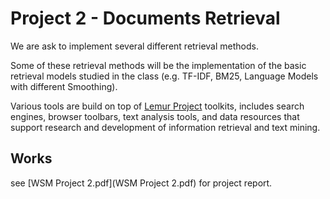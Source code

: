 # Project 2 - Documents Retrieval

We are ask to implement several different retrieval methods. 

Some of these retrieval methods will be the implementation of the basic retrieval models studied in the class (e.g. TF-IDF, BM25, Language Models with different Smoothing). 

Various tools are build on top of [Lemur Project](http://www.lemurproject.org/) toolkits, includes search engines, browser toolbars, text analysis tools, and data resources that support research and development of information retrieval and text mining.

## Works

see [WSM Project 2.pdf](WSM Project 2.pdf) for project report.

